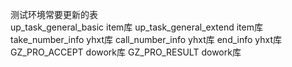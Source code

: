 测试环境常要更新的表  
up_task_general_basic   item库
up_task_general_extend  item库
take_number_info        yhxt库
call_number_info        yhxt库
end_info                yhxt库
GZ_PRO_ACCEPT           dowork库
GZ_PRO_RESULT           dowork库